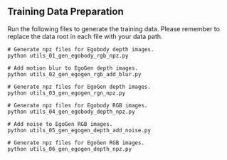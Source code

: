 ## Training Data Preparation

Run the following files to generate the training data. Please remember to replace the data root in each file with your data path.

```
# Generate npz files for Egobody depth images.
python utils_01_gen_egobody_rgb_npz.py

# Add motion blur to EgoGen depth images.
python utils_02_gen_egogen_rgb_add_blur.py

# Generate npz files for EgoGen depth images.
python utils_03_gen_egogen_rgn_npz.py

# Generate npz files for Egobody RGB images.
python utils_04_gen_egobody_depth_npz.py

# Add noise to EgoGen RGB images.
python utils_05_gen_egogen_depth_add_noise.py

# Generate npz files for EgoGen RGB images.
python utils_06_gen_egogen_depth_npz.py
```